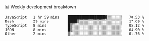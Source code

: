 📊 Weekly development breakdown
<!--START_SECTION:waka-->
```text
JavaScript   1 hr 59 mins    █████████████████▓░░░░░░░   70.53 % 
Bash         29 mins         ████▒░░░░░░░░░░░░░░░░░░░░   17.69 % 
TypeScript   8 mins          █▒░░░░░░░░░░░░░░░░░░░░░░░   05.12 % 
JSON         8 mins          █▒░░░░░░░░░░░░░░░░░░░░░░░   04.90 % 
Other        2 mins          ▒░░░░░░░░░░░░░░░░░░░░░░░░   01.76 % 
```
<!--END_SECTION:waka-->
